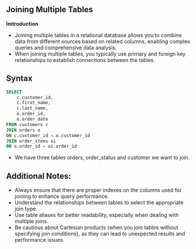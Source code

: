 ## Joining Multiple Tables

**Imtroduction**

- Joining multiple tables in a relational database allows you to combine data from different sources based on related columns, enabling complex queries and comprehensive data analysis. 
- When joining multiple tables, you typically use primary and foreign key relationships to establish connections between the tables. 

## Syntax

```sql
SELECT 
    c.customer_id,
    c.first_name,
    c.last_name,
    o.order_id,
    o.order_date
FROM customers c
JOIN orders o 
ON c.customer_id = o.customer_id
JOIN order_items oi 
ON o.order_id = oi.order_id
```

- We have three tables orders, order_status and customer we want to join.

## Additional Notes:
- Always ensure that there are proper indexes on the columns used for joining to enhance query performance.
- Understand the relationships between tables to select the appropriate join type.
- Use table aliases for better readability, especially when dealing with multiple joins.
- Be cautious about Cartesian products (when you join tables without specifying join conditions), as they can lead to unexpected results and performance issues.
